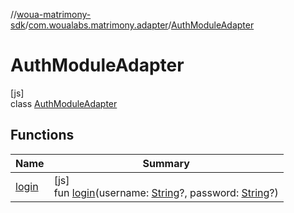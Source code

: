//[woua-matrimony-sdk](../../../index.md)/[com.woualabs.matrimony.adapter](../index.md)/[AuthModuleAdapter](index.md)

# AuthModuleAdapter

[js]\
class [AuthModuleAdapter](index.md)

## Functions

| Name | Summary |
|---|---|
| [login](login.md) | [js]<br>fun [login](login.md)(username: [String](https://kotlinlang.org/api/latest/jvm/stdlib/kotlin/-string/index.html)?, password: [String](https://kotlinlang.org/api/latest/jvm/stdlib/kotlin/-string/index.html)?) |
